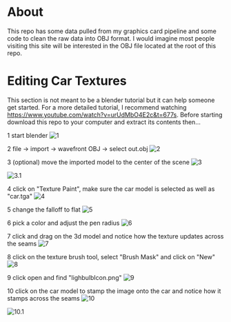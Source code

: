 # About
This repo has some data pulled from my graphics card pipeline and some code to clean the raw data into OBJ format. I would imagine most people visiting this site will be interested in the OBJ file located at the root of this repo. 

# Editing Car Textures

This section is not meant to be a blender tutorial but it can help someone get started.  For a more detailed tutorial, I recommend watching https://www.youtube.com/watch?v=urUdMbO4E2c&t=677s.  Before starting download this repo to your computer and extract its contents then...

1 start blender
![1](directions/1.JPG)

2 file -> import -> wavefront OBJ -> select out.obj
![2](directions/2.JPG)

3 (optional) move the imported model to the center of the scene
![3](directions/3.JPG)

![3.1](directions/3.1.JPG)

4 click on "Texture Paint", make sure the car model is selected as well as "car.tga"
![4](directions/4.JPG)

5 change the falloff to flat
![5](directions/5.JPG)

6 pick a color and adjust the pen radius 
![6](directions/6.JPG)

7 click and drag on the 3d model and notice how the texture updates across the seams
![7](directions/7.JPG)

8 click on the texture brush tool, select "Brush Mask" and click on "New"
![8](directions/8.JPG)

9 click open and find "lighbulbIcon.png"
![9](directions/9.JPG)

10 click on the car model to stamp the image onto the car and notice how it stamps across the seams
![10](directions/10.JPG)

![10.1](directions/10.1.JPG)